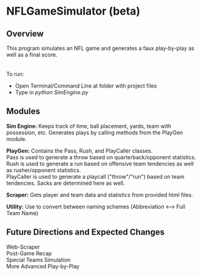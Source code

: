 # NFLGameSimulator (beta)

## Overview
This program simulates an NFL game and generates a faux play-by-play as well as a final score.</br>
</br>
</br>
To run:</br> 
  - Open Terminal/Command Line at folder with project files </br>
  - Type in *python SimEngine.py*</br>

## Modules

**Sim Engine:** 
Keeps track of time, ball placement, yards, team with possession, etc. Generates plays by calling methods from the PlayGen module.<br/>

**PlayGen:**
Contains the Pass, Rush, and PlayCaller classes.<br/>
Pass is used to generate a throw based on quarterback/opponent statistics.<br/>
Rush is used to generate a run based on offensive team tendencies as well as rusher/opponent statistics.<br/>
PlayCaller is used to generate a playcall ("throw"/"run") based on team tendencies. Sacks are determined here as well.<br/>

**Scraper:**
Gets player and team data and statistics from provided html files.<br/>

**Utility:**
Use to convert between naming schemes (Abbreviation <--> Full Team Name)<br/>

## Future Directions and Expected Changes
  Web-Scraper<br/>
  Post-Game Recap<br/>
  Special Teams Simulation<br/>
  More Advanced Play-by-Play<br/>
